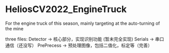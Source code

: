 # HeliosCV2022_EngineTruck
For the engine truck of this season, mainly targeting at the auto-turning of the mine

three files:
Detector -> 核心部分，实现识别功能 (暂未完全实现)
Serials  -> 串口通信（还没写）
PrePrecess -> 预处理图像，包括二值化，标定等（完善）
